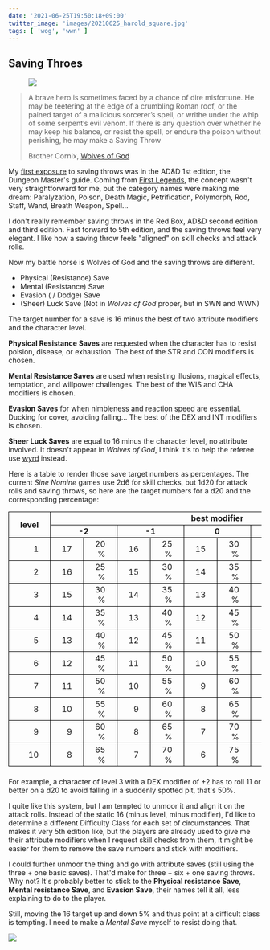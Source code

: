```yaml
---
date: '2021-06-25T19:50:18+09:00'
twitter_image: 'images/20210625_harold_square.jpg'
tags: [ 'wog', 'wwn' ]
---
```


## Saving Throes

<figure class="right">
<img src="images/20210625_harold.jpg" loading="lazy" />
<figcaption>
</figcaption>
</figure>

> A brave hero is sometimes faced by a chance of dire misfortune. He may
> be teetering at the edge of a crumbling Roman roof,
> or the pained target of a malicious sorcerer’s spell, or
> writhe under the whip of some serpent’s evil venom.
> If there is any question over whether he may keep
> his balance, or resist the spell, or endure the poison
> without perishing, he may make a Saving Throw
>
> <span class="attribution">Brother Cornix, <a href="https://www.drivethrurpg.com/product/308470/Wolves-of-God-Adventures-in-Dark-Ages-England?affiliate_id=2746229">Wolves of God</a></span>

My [first exposure](images/20210625_add1_saving_throws.jpg) to saving throws was in the AD&amp;D 1st edition, the Dungeon Master's guide. Coming from [First Legends](20210518.html?t=La_Table_Ronde&f=saving_throws), the concept wasn't very straightforward for me, but the category names were making me dream: Paralyzation, Poison, Death Magic, Petrification, Polymorph, Rod, Staff, Wand, Breath Weapon, Spell...

I don't really remember saving throws in the Red Box, AD&amp;D second edition and third edition. Fast forward to 5th edition, and the saving throws feel very elegant. I like how a saving throw feels "aligned" on skill checks and attack rolls.

Now my battle horse is Wolves of God and the saving throws are different.

* Physical (Resistance) Save
* Mental (Resistance) Save
* Evasion ( / Dodge) Save
* (Sheer) Luck Save (Not in _Wolves of God_ proper, but in SWN and WWN)

The target number for a save is 16 minus the best of two attribute modifiers and the character level.

**Physical Resistance Saves** are requested when the character has to resist poision, disease, or exhaustion. The best of the STR and CON modifiers is chosen.

**Mental Resistance Saves** are used when resisting illusions, magical effects, temptation, and willpower challenges. The best of the WIS and CHA modifiers is chosen.

**Evasion Saves** for when nimbleness and reaction speed are essential. Ducking for cover, avoiding falling... The best of the DEX and INT modifiers is chosen.

**Sheer Luck Saves** are equal to 16 minus the character level, no attribute involved. It doesn't appear in _Wolves of God_, I think it's to help the referee use [wyrd](https://en.wikipedia.org/wiki/Wyrd) instead.

Here is a table to render those save target numbers as percentages. The current _Sine Nomine_ games use 2d6 for skill checks, but 1d20 for attack rolls and saving throws, so here are the target numbers for a d20 and the corresponding percentage:

<style>
#t20210625 {
  width: 100%;
  margin-bottom: 1.4em;
}
#t20210625 th, #t20210625 td {
  border: 1px solid black;
  padding: 0.14em 1.4em;
}
#t20210625 td {
  text-align: right;
}
#t20210625 tbody tr:hover {
  background-color: #dedede;
}
</style>
<table id="t20210625">
<thead>
<tr><th rowspan="2">level</th><th colspan="10">best modifier</th></tr>
<tr><th colspan="2">-2</th><th colspan="2">-1</th><th colspan="2">0</th><th colspan="2">1</th><th colspan="2">2</th></tr>
</thead>
<tbody>
<tr><td>1</td><td>17</td><td>20 %</td><td>16</td><td>25 %</td><td>15</td><td>30 %</td><td>14</td><td>35 %</td><td>13</td><td>40 %</td></tr>
<tr><td>2</td><td>16</td><td>25 %</td><td>15</td><td>30 %</td><td>14</td><td>35 %</td><td>13</td><td>40 %</td><td>12</td><td>45 %</td></tr>
<tr><td>3</td><td>15</td><td>30 %</td><td>14</td><td>35 %</td><td>13</td><td>40 %</td><td>12</td><td>45 %</td><td>11</td><td>50 %</td></tr>
<tr><td>4</td><td>14</td><td>35 %</td><td>13</td><td>40 %</td><td>12</td><td>45 %</td><td>11</td><td>50 %</td><td>10</td><td>55 %</td></tr>
<tr><td>5</td><td>13</td><td>40 %</td><td>12</td><td>45 %</td><td>11</td><td>50 %</td><td>10</td><td>55 %</td><td>9</td><td>60 %</td></tr>
<tr><td>6</td><td>12</td><td>45 %</td><td>11</td><td>50 %</td><td>10</td><td>55 %</td><td>9</td><td>60 %</td><td>8</td><td>65 %</td></tr>
<tr><td>7</td><td>11</td><td>50 %</td><td>10</td><td>55 %</td><td>9</td><td>60 %</td><td>8</td><td>65 %</td><td>7</td><td>70 %</td></tr>
<tr><td>8</td><td>10</td><td>55 %</td><td>9</td><td>60 %</td><td>8</td><td>65 %</td><td>7</td><td>70 %</td><td>6</td><td>75 %</td></tr>
<tr><td>9</td><td>9</td><td>60 %</td><td>8</td><td>65 %</td><td>7</td><td>70 %</td><td>6</td><td>75 %</td><td>5</td><td>80 %</td></tr>
<tr><td>10</td><td>8</td><td>65 %</td><td>7</td><td>70 %</td><td>6</td><td>75 %</td><td>5</td><td>80 %</td><td>4</td><td>85 %</td></tr>
</tbody>
</table>

For example, a character of level 3 with a DEX modifier of +2 has to roll 11 or better on a d20 to avoid falling in a suddenly spotted pit, that's 50%.

I quite like this system, but I am tempted to unmoor it and align it on the attack rolls. Instead of the static 16 (minus level, minus modifier), I'd like to determine a different Difficulty Class for each set of circumstances. That makes it very 5th edition like, but the players are already used to give me their attribute modifiers when I request skill checks from them, it might be easier for them to remove the save numbers and stick with modifiers.

I could further unmoor the thing and go with attribute saves (still using the three + one basic saves). That'd make for three + six + one saving throws. Why not? It's probably better to stick to the **Physical resistance Save**, **Mental resistance Save**, and **Evasion Save**, their names tell it all, less explaining to do to the player.

Still, moving the 16 target up and down 5% and thus point at a difficult class is tempting. I need to make a _Mental Save_ myself to resist doing that.

<img class="pix" src="/images/pix.png?t=saving_throws" loading="lazy" />

